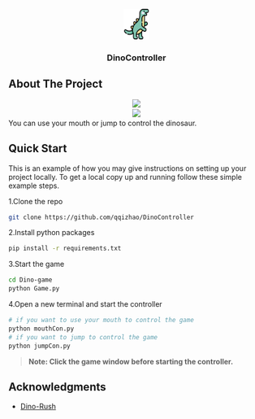 <!-- PROJECT LOGO -->
<br />
<div align="center">
  <img src="src/logo.png" alt="logo" width="50" height="60">

<h3 align="center">DinoController</h3>

</div>


<!-- ABOUT THE PROJECT -->
## About The Project
<!-- 使用markdown的video标签来插入视频 -->
<div align="center">
<img src="src/demo1.gif" width="600" ></img>
</div>
<div align="center">
<img src="src/demo2.gif" width="600" ></img>
</div>
You can use your mouth or jump to control the dinosaur.


## Quick Start

This is an example of how you may give instructions on setting up your project locally.
To get a local copy up and running follow these simple example steps.


1.Clone the repo
```bash
git clone https://github.com/qqizhao/DinoController
```

2.Install python packages
```bash
pip install -r requirements.txt
```

3.Start the game
```bash
cd Dino-game  
python Game.py
```

4.Open a new terminal and start the controller
```bash
# if you want to use your mouth to control the game
python mouthCon.py  
# if you want to jump to control the game
python jumpCon.py
```
> **Note: Click the game window before starting the controller.**



<!-- ACKNOWLEDGMENTS -->
## Acknowledgments

* [Dino-Rush](https://github.com/SlenderData/Dino-Rush)

